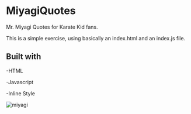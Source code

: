 # MiyagiQuotes
Mr. Miyagi Quotes for Karate Kid fans.

This is a simple exercise, using basically an index.html and an index.js file. 


## Built with
-HTML

-Javascript

-Inline Style


![miyagi](https://user-images.githubusercontent.com/26485868/135154002-5b77bdc0-9120-4b36-a2c5-c7ac2d129d71.png)




